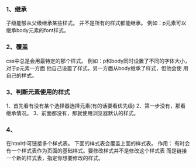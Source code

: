 ### 1、继承

子级能够从父级继承某些样式。 并不是所有的样式都能继承。 例如：p元素可以继承body元素的font样式。

### 2、覆盖

css中总是会用最特定的那个样式。
例如：p和body同时设置了不同的字体大小，对于p元素一方面 他自己设置了样式，另一方面从body继承了样式，但他会使 用自己的样式。

### 3、判断元素使用的样式

1、首先看有没有某个选择器选择元素(有的话要看优先级)
2、第一步没有，那看继承情况。
3、前面都没有，那就使用浏览器默认的样式。

### 4、

在html中可链接多个样式表。
下面的样式表会覆盖上面的样式表。
作用： 有时会有一个样式表作为页面的基础样式。要修改样式并不是修改这个样式表 而是链接一个新的样式表，指定你想要修改的样式。